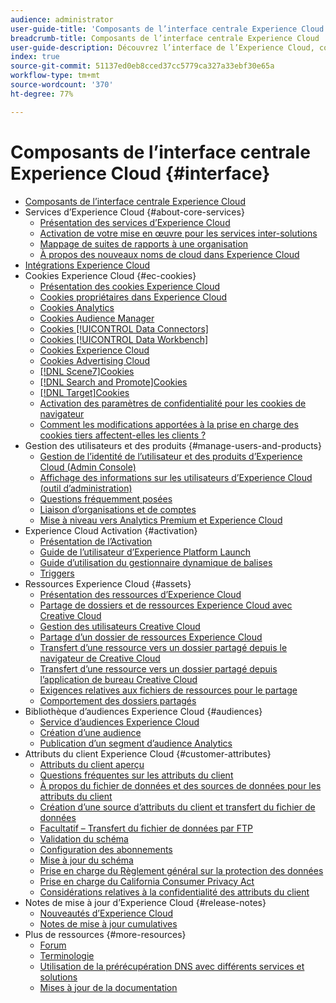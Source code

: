 ```yaml
---
audience: administrator
user-guide-title: 'Composants de l’interface centrale Experience Cloud '
breadcrumb-title: Composants de l’interface centrale Experience Cloud
user-guide-description: Découvrez l’interface de l’Experience Cloud, configurez les préférences, recherchez de l’aide et des objets commerciaux. Obtenez de l’aide sur la gestion des utilisateurs et des produits, les attributs du client, la bibliothèque d’audiences, les cookies et les ressources Experience Cloud.
index: true
source-git-commit: 51137ed0eb8cced37cc5779ca327a33ebf30e65a
workflow-type: tm+mt
source-wordcount: '370'
ht-degree: 77%

---
```



# Composants de l’interface centrale Experience Cloud {#interface}

+ [Composants de l’interface centrale Experience Cloud](experience-cloud.md)
+ Services d’Experience Cloud {#about-core-services}
   + [Présentation des services d’Experience Cloud](core-services-landing.md)
   + [Activation de votre mise en œuvre pour les services inter-solutions](core-services/core-services.md)
   + [Mappage de suites de rapports à une organisation](core-services/report-suite-mapping.md)
   + [À propos des nouveaux noms de cloud dans Experience Cloud](solutions-core-services.md)
+ [Intégrations Experience Cloud](marketing-cloud-integrations.md)
+ Cookies Experience Cloud {#ec-cookies}
   + [Présentation des cookies Experience Cloud](cookies/cookies-privacy.md)
   + [Cookies propriétaires dans Experience Cloud](cookies/cookies-first-party.md)
   + [Cookies Analytics](cookies/cookies-analytics.md)
   + [Cookies Audience Manager](cookies/cookies-am.md)
   + [Cookies [!UICONTROL Data Connectors]](cookies/cookies-dc.md)
   + [Cookies [!UICONTROL Data Workbench]](cookies/cookies-insight.md)
   + [Cookies Experience Cloud](cookies/cookies-mc.md)
   + [Cookies Advertising Cloud](cookies/cookies-advertising-cloud.md)
   + [[!DNL Scene7]Cookies ](cookies/cookies-s7.md)
   + [[!DNL Search and Promote]Cookies ](cookies/cookies-snp.md)
   + [[!DNL Target]Cookies ](cookies/cookies-target.md)
   + [Activation des paramètres de confidentialité pour les cookies de navigateur](cookies/browser-cookie-settings.md)
   + [Comment les modifications apportées à la prise en charge des cookies tiers affectent-elles les clients ?](cookies/cookies-thirdparty.md)
+ Gestion des utilisateurs et des produits {#manage-users-and-products}
   + [Gestion de l’identité de l’utilisateur et des produits d’Experience Cloud (Admin Console)](admin-getting-started/admin-getting-started.md)
   + [Affichage des informations sur les utilisateurs d’Experience Cloud (outil d’administration)](admin-getting-started/admin-tool-experience-cloud.md)
   + [Questions fréquemment posées](admin-getting-started/faq.md)
   + [Liaison d’organisations et de comptes](admin-getting-started/organizations.md)
   + [Mise à niveau vers Analytics Premium et Experience Cloud](admin-getting-started/upgrade-to-analytics-premium.md)
+ Experience Cloud Activation {#activation}
   + [Présentation de l’Activation](activation/activation.md)
   + [Guide de l’utilisateur d’Experience Platform Launch](https://experienceleague.adobe.com/docs/launch/using/overview.html?lang=en)
   + [Guide d’utilisation du gestionnaire dynamique de balises](https://experienceleague.adobe.com/docs/dtm/using/dtm-home.html?lang=en)
   + [Triggers](activation/triggers.md)
+ Ressources Experience Cloud {#assets}
   + [Présentation des ressources d’Experience Cloud](experience-cloud-assets/experience-cloud-assets.md)
   + [Partage de dossiers et de ressources Experience Cloud avec Creative Cloud](experience-cloud-assets/creative-cloud.md)
   + [Gestion des utilisateurs Creative Cloud](experience-cloud-assets/t-admin-add-cc-user.md)
   + [Partage d’un dossier de ressources Experience Cloud](experience-cloud-assets/t-share-creative-cloud.md)
   + [Transfert d’une ressource vers un dossier partagé depuis le navigateur de Creative Cloud](experience-cloud-assets/t-upload-asset-cc.md)
   + [Transfert d’une ressource vers un dossier partagé depuis l’application de bureau Creative Cloud](experience-cloud-assets/t-cc-asset-upload-thor.md)
   + [Exigences relatives aux fichiers de ressources pour le partage](experience-cloud-assets/assets-file-reqs.md)
   + [Comportement des dossiers partagés](experience-cloud-assets/asset-behavior.md)
+ Bibliothèque d’audiences Experience Cloud {#audiences}
   + [Service d’audiences Experience Cloud](audience-library/audience-library.md)
   + [Création d’une audience](audience-library/t-audience-create.md)
   + [Publication d’un segment d’audience Analytics](audience-library/t-publish-audience-segment.md)
+ Attributs du client Experience Cloud {#customer-attributes}
   + [Attributs du client  aperçu](attributes/attributes.md)
   + [Questions fréquentes sur les attributs du client](attributes/faq-crs.md)
   + [À propos du fichier de données et des sources de données pour les attributs du client](attributes/crs-data-file.md)
   + [Création d’une source d’attributs du client et transfert du fichier de données](attributes/t-crs-usecase.md)
   + [Facultatif – Transfert du fichier de données par FTP](attributes/t-upload-attributes-ftp.md)
   + [Validation du schéma](attributes/validate-schema.md)
   + [Configuration des abonnements](attributes/subscription.md)
   + [Mise à jour du schéma](attributes/t-update-schema.md)
   + [Prise en charge du Règlement général sur la protection des données](attributes/gdpr.md)
   + [Prise en charge du California Consumer Privacy Act](attributes/ccpa.md)
   + [Considérations relatives à la confidentialité des attributs du client](attributes/privacy-mac.md)
+ Notes de mise à jour d’Experience Cloud {#release-notes}
   + [Nouveautés d’Experience Cloud](https://experienceleague.adobe.com/docs/release-notes/experience-cloud/current.html?lang=en)
   + [Notes de mise à jour cumulatives](marketing-cloud-interface/release-notes.md)
+ Plus de ressources {#more-resources}
   + [Forum](https://experienceleaguecommunities.adobe.com/)
   + [Terminologie](terms.md)
   + [Utilisation de la prérécupération DNS avec différents services et solutions](dns-prefetch.md)
   + [Mises à jour de la documentation](doc-updates.md)
